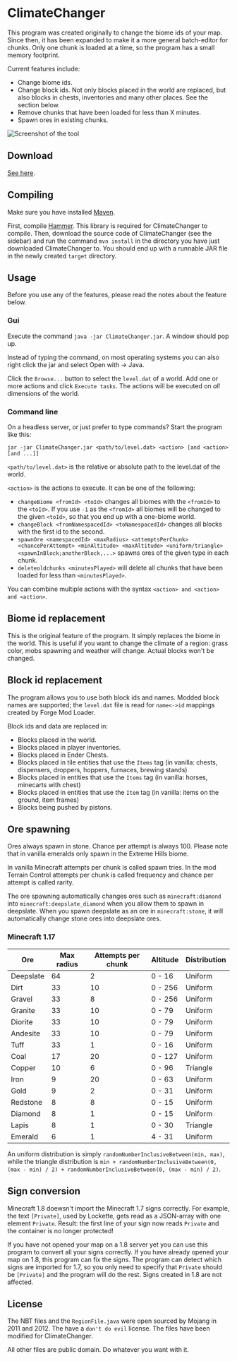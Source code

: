 # ClimateChanger

This program was created originally to change the biome ids of your map. Since then, it has been expanded to make it a more general batch-editor for chunks. Only one chunk is loaded at a time, so the program has a small memory footprint.

Current features include:

* Change biome ids.
* Change block ids. Not only blocks placed in the world are replaced, but also blocks in chests, inventories and many other places. See the section below.
* Remove chunks that have been loaded for less than X minutes.
* Spawn ores in existing chunks.

![Screenshot of the tool](http://i.imgur.com/kkvn9ZA.png)

## Download
[See here](https://github.com/rutgerkok/ClimateChanger/releases).

## Compiling
Make sure you have installed [Maven](https://maven.apache.org/).

First, compile [Hammer](https://github.com/rutgerkok/Hammer). This library is required
for ClimateChanger to compile.
Then, download the source code of ClimateChanger (see the sidebar) and run the command
`mvn install` in the directory you have just downloaded ClimateChanger to. You should
end up with a runnable JAR file in the newly created `target` directory.

## Usage
Before you use any of the features, please read the notes about the feature below.

### Gui
Execute the command `java -jar ClimateChanger.jar`. A window should pop up.

Instead of typing the command, on most operating systems you can also right click the jar and select Open with -> Java.

Click the `Browse...` button to select the `level.dat` of a world. Add one
or more actions and click `Execute tasks`. The actions will be executed on
*all* dimensions of the world.

### Command line
On a headless server, or just prefer to type commands? Start the program like this:

`jar -jar ClimateChanger.jar <path/to/level.dat> <action> [and <action> [and ...]]`

`<path/to/level.dat>` is the relative or absolute path to the level.dat of
the world.

`<action>` is the actions to execute. It can be one of the following:

* `changeBiome <fromId> <toId>` changes all biomes with the `<fromId>` to
  the `<toId>`. If you use `-1` as the `<fromId>` all biomes will be
  changed to the given `<toId>`, so that you end up with a one-biome world.
* `changeBlock <fromNamespacedId> <toNamespacedId>` changes all blocks
  with the first id to the second.
* `spawnOre <namespacedId> <maxRadius> <attemptsPerChunk> <chancePerAttempt> <minAltitude> <maxAltitude> <uniform/triangle> <spawnInBlock;anotherBlock,...>` spawns ores of the given type in each chunk.
* `deleteoldchunks <minutesPlayed>` will delete all chunks that have been loaded for less than `<minutesPlayed>`.

You can combine multiple actions with the syntax
`<action> and <action> and <action>`.

## Biome id replacement
This is the original feature of the program. It simply replaces the biome in the world. This is useful if you want to change the climate of a region: grass color, mobs spawning and weather will change. Actual blocks won't be changed.

## Block id replacement
The program allows you to use both block ids and names. Modded block names are
supported; the `level.dat` file is read for `name<->id` mappings created by
Forge Mod Loader.

Block ids and data are replaced in:

* Blocks placed in the world.
* Blocks placed in player inventories.
* Blocks placed in Ender Chests.
* Blocks placed in tile entities that use the `Items` tag (in vanilla:
  chests, dispensers, droppers, hoppers, furnaces, brewing stands)
* Blocks placed in entities that use the `Items` tag (in vanilla:
  horses, minecarts with chest)
* Blocks placed in entities that use the `Item` tag (in vanilla:
  items on the ground, item frames)
* Blocks being pushed by pistons.

## Ore spawning
Ores always spawn in stone. Chance per attempt is always 100. Please note that
in vanilla emeralds only spawn in the Extreme Hills biome.

In vanilla Minecraft attempts per chunk is called spawn tries. In the mod Terrain Control attempts per chunk is called frequency and chance per attempt is called rarity.

The ore spawning automatically changes ores such as `minecraft:diamond` into `minecraft:deepslate_diamond` when you
allow them to spawn in deepslate. When you spawn deepslate as an ore in `minecraft:stone`, it will automatically change stone ores into deepslate ores.

### Minecraft 1.17

| Ore       | Max radius | Attempts per chunk | Altitude | Distribution |
| --------- | ---------- | ------------------ | -------- | ------------ |
| Deepslate | 64         | 2                  | 0 - 16   | Uniform      |
| Dirt      | 33         | 10                 | 0 - 256  | Uniform      |
| Gravel    | 33         | 8                  | 0 - 256  | Uniform      |
| Granite   | 33         | 10                 | 0 - 79   | Uniform      |
| Diorite   | 33         | 10                 | 0 - 79   | Uniform      |
| Andesite  | 33         | 10                 | 0 - 79   | Uniform      |
| Tuff      | 33         | 1                  | 0 - 16   | Uniform      |
| Coal      | 17         | 20                 | 0 - 127  | Uniform      |
| Copper    | 10         | 6                  | 0 - 96   | Triangle     |
| Iron      | 9          | 20                 | 0 - 63   | Uniform      |
| Gold      | 9          | 2                  | 0 - 31   | Uniform      |
| Redstone  | 8          | 8                  | 0 - 15   | Uniform      |
| Diamond   | 8          | 1                  | 0 - 15   | Uniform      |
| Lapis     | 8          | 1                  | 0 - 30   | Triangle     |
| Emerald   | 6          | 1                  | 4 - 31   | Uniform      |

An uniform distribution is simply `randomNumberInclusiveBetween(min, max)`, while the triangle distribution
is `min + randomNumberInclusiveBetween(0, (max - min) / 2) + randomNumberInclusiveBetween(0, (max - min) / 2)`.

## Sign conversion
Minecraft 1.8 doewsn't import the Minecraft 1.7 signs correctly. For example, the text `[Private]`, used by Lockette, gets read as a JSON-array with one element `Private`. Result: the first line of your sign now reads `Private` and the container is no longer protected!

If you have not opened your map on a 1.8 server yet you can use this program to convert all your signs correctly. If you have already opened your map on 1.8, this program can fix the signs. The program can detect which signs are imported for 1.7, so you only need to specify that `Private` should be `[Private]` and the program will do the rest. Signs created in 1.8 are not affected.

## License
The NBT files and the `RegionFile.java` were open sourced by Mojang in 2011
and 2012. The have a `don't do evil` license. The files have been modified
for ClimateChanger.

All other files are public domain. Do whatever you want with it.
